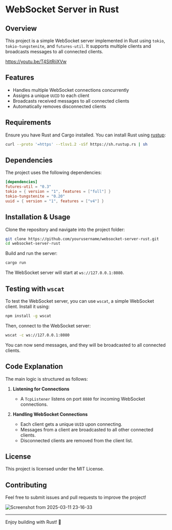 # WebSocket Server in Rust


## Overview
This project is a simple WebSocket server implemented in Rust using `tokio`, `tokio-tungstenite`, and `futures-util`. It supports multiple clients and broadcasts messages to all connected clients.

https://youtu.be/T4SitRiiXVw

## Features
- Handles multiple WebSocket connections concurrently
- Assigns a unique `UUID` to each client
- Broadcasts received messages to all connected clients
- Automatically removes disconnected clients

## Requirements
Ensure you have Rust and Cargo installed. You can install Rust using [rustup](https://rustup.rs/):

```sh
curl --proto '=https' --tlsv1.2 -sSf https://sh.rustup.rs | sh
```

## Dependencies
The project uses the following dependencies:

```toml
[dependencies]
futures-util = "0.3"
tokio = { version = "1", features = ["full"] }
tokio-tungstenite = "0.20"
uuid = { version = "1", features = ["v4"] }
```

## Installation & Usage
Clone the repository and navigate into the project folder:

```sh
git clone https://github.com/yourusername/websocket-server-rust.git
cd websocket-server-rust
```

Build and run the server:

```sh
cargo run
```

The WebSocket server will start at `ws://127.0.0.1:8080`.

## Testing with `wscat`
To test the WebSocket server, you can use `wscat`, a simple WebSocket client. Install it using:

```sh
npm install -g wscat
```

Then, connect to the WebSocket server:

```sh
wscat -c ws://127.0.0.1:8080
```

You can now send messages, and they will be broadcasted to all connected clients.

## Code Explanation
The main logic is structured as follows:

1. **Listening for Connections**
   - A `TcpListener` listens on port `8080` for incoming WebSocket connections.

2. **Handling WebSocket Connections**
   - Each client gets a unique `UUID` upon connecting.
   - Messages from a client are broadcasted to all other connected clients.
   - Disconnected clients are removed from the client list.

## License
This project is licensed under the MIT License.

## Contributing
Feel free to submit issues and pull requests to improve the project!

![Screenshot from 2025-03-11 23-16-33](https://github.com/user-attachments/assets/a8d5687e-967f-4d33-a39c-5fb65a268331)


---
Enjoy building with Rust! 🚀



